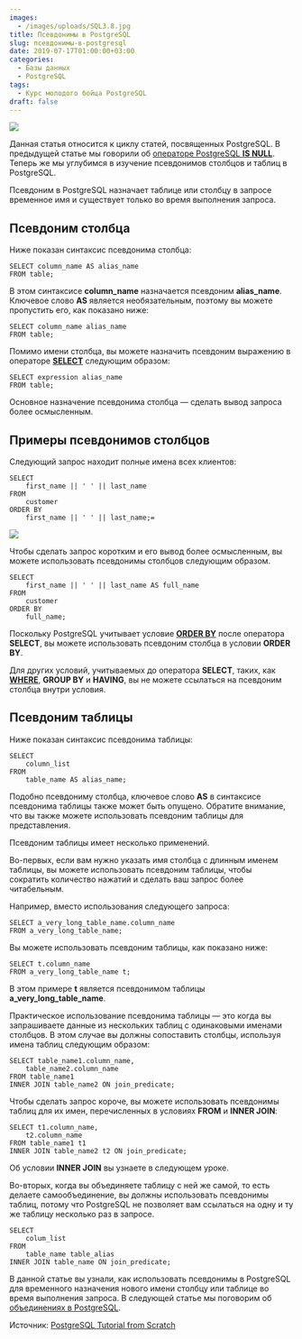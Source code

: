 ```yaml
---
images:
  - /images/uploads/SQL3.8.jpg
title: Псевдонимы в PostgreSQL
slug: псевдонимы-в-postgresql
date: 2019-07-17T01:00:00+03:00
categories:
  - Базы данных
  - PostgreSQL
tags:
  - Курс молодого бойца PostgreSQL
draft: false
---
```


![](/images/uploads/SQL3.8.jpg)

Данная статья относится к циклу статей, посвященных PostgreSQL. В предыдущей статье мы говорили
об [операторе PostgreSQL **IS NULL**](https://itdoxy.com/оператор-postgresql-is-null/). Теперь же мы углубимся в изучение
псевдонимов столбцов и таблиц в PostgreSQL.

Псевдоним в PostgreSQL назначает таблице или столбцу в запросе временное имя и существует только во время выполнения запроса.

## Псевдоним столбца

Ниже показан синтаксис псевдонима столбца:

```
SELECT column_name AS alias_name
FROM table;
```

В этом синтаксисе **column_name** назначается псевдоним **alias_name**. Ключевое слово **AS** является необязательным,
поэтому вы можете пропустить его, как показано ниже:

```
SELECT column_name alias_name
FROM table;
```

Помимо имени столбца, вы можете назначить псевдоним выражению в операторе [**SELECT**](https://itdoxy.com/оператор-postgresql-select/)
следующим образом:

```
SELECT expression alias_name
FROM table;
```

Основное назначение псевдонима столбца — сделать вывод запроса более осмысленным.

## Примеры псевдонимов столбцов

Следующий запрос находит полные имена всех клиентов:

```
SELECT
    first_name || ' ' || last_name
FROM
    customer
ORDER BY
    first_name || ' ' || last_name;=
```

![](https://i.imgur.com/wdhoZ2W.png)

Чтобы сделать запрос коротким и его вывод более осмысленным, вы можете использовать псевдонимы столбцов следующим образом.

```
SELECT
    first_name || ' ' || last_name AS full_name
FROM
    customer
ORDER BY
    full_name;
```

Поскольку PostgreSQL учитывает условие [**ORDER BY**](https://itdoxy.com/условие-postgresql-order-by/) после оператора
**SELECT**, вы можете использовать псевдоним столбца в условии **ORDER BY**.

Для других условий, учитываемых до оператора **SELECT**, таких, как [**WHERE**](https://itdoxy.com/условие-postgresql-where/),
**GROUP BY** и **HAVING**, вы не можете ссылаться на псевдоним столбца внутри условия.

## Псевдоним таблицы

Ниже показан синтаксис псевдонима таблицы:

```
SELECT
    column_list
FROM
    table_name AS alias_name;
```

Подобно псевдониму столбца, ключевое слово **AS** в синтаксисе псевдонима таблицы также может быть опущено.
Обратите внимание, что вы также можете использовать псевдоним таблицы для представления.

Псевдоним таблицы имеет несколько применений.

Во-первых, если вам нужно указать имя столбца с длинным именем таблицы, вы можете использовать псевдоним таблицы,
чтобы сократить количество нажатий и сделать ваш запрос более читабельным.

Например, вместо использования следующего запроса:

```
SELECT a_very_long_table_name.column_name
FROM a_very_long_table_name;
```

Вы можете использовать псевдоним таблицы, как показано ниже:

```
SELECT t.column_name
FROM a_very_long_table_name t;
```

В этом примере **t** является псевдонимом таблицы **a_very_long_table_name**.

Практическое использование псевдонима таблицы — это когда вы запрашиваете данные из нескольких таблиц с одинаковыми
именами столбцов. В этом случае вы должны сопоставить столбцы, используя имена таблиц следующим образом:

```
SELECT table_name1.column_name,
    table_name2.column_name
FROM table_name1
INNER JOIN table_name2 ON join_predicate;
```

Чтобы сделать запрос короче, вы можете использовать псевдонимы таблиц для их имен, перечисленных в условиях **FROM**
и **INNER JOIN**:

```
SELECT t1.column_name,
    t2.column_name
FROM table_name1 t1
INNER JOIN table_name2 t2 ON join_predicate;
```

Об условии **INNER JOIN** вы узнаете в следующем уроке.

Во-вторых, когда вы объединяете таблицу с ней же самой, то есть делаете самообъединение, вы должны использовать псевдонимы
таблиц, потому что PostgreSQL не позволяет вам ссылаться на одну и ту же таблицу несколько раз в запросе.

```
SELECT
    colum_list
FROM
    table_name table_alias
INNER JOIN table_name ON join_predicate;
```

В данной статье вы узнали, как использовать псевдонимы в PostgreSQL для временного назначения нового имени столбцу или
таблице во время выполнения запроса. В следующей статье мы поговорим об [объединениях в PostgreSQL](https://itdoxy.com/объединения-в-postgresql/).

Источник: [PostgreSQL Tutorial from Scratch](http://www.postgresqltutorial.com/)
